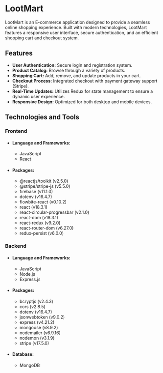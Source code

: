 <h1>LootMart</h1>
<p>LootMart is an E-commerce application designed to provide a seamless online shopping experience. Built with modern technologies, LootMart features a responsive user interface, secure authentication, and an efficient shopping cart and checkout system.</p>

<h2>Features</h2>
<ul>
  <li><b>User Authentication:</b> Secure login and registration system.</li>
  <li><b>Product Catalog:</b> Browse through a variety of products.</li>
  <li><b>Shopping Cart:</b> Add, remove, and update products in your cart.</li>
  <li><b>Checkout Process:</b> Integrated checkout with payment gateway support (Stripe).</li>
  <li><b>Real-Time Updates:</b> Utilizes Redux for state management to ensure a dynamic user experience.</li>
  <li><b>Responsive Design:</b> Optimized for both desktop and mobile devices.</li>
</ul>

<h2>Technologies and Tools</h2>
<h3>Frontend</h3>
<ul>
  <li>
    <h4>Language and Frameworks:</h4>
    <ul>
      <li>JavaScript</li>
      <li>React</li>
    </ul>
  </li>
  <li>
    <h4>Packages:</h4>
    <ul>
      <li>@reactjs/toolkit (v2.5.0)</li>
      <li>@stripe/stripe-js (v5.5.0)</li>
      <li>firebase (v11.1.0)</li>
      <li>dotenv (v16.4.7)</li>
      <li>flowbite-react (v0.10.2)</li>
      <li>react (v18.3.1)</li>
      <li>react-circular-progressbar (v2.1.0)</li>
      <li>react-dom (v18.3.1)</li>
      <li>react-redux (v9.2.0)</li>
      <li>react-router-dom (v6.27.0)</li>
      <li>redux-persist (v6.0.0)</li>
    </ul>
  </li>
</ul>
<h3>Backend</h3>
<ul>
  <li>
    <h4>Language and Frameworks:</h4>
    <ul>
      <li>JavaScript</li>
      <li>Node.js</li>
      <li>Express.js</li>
    </ul>
  </li>
  <li>
    <h4>Packages:</h4>
    <ul>
      <li> bcryptjs (v2.4.3)</li>
      <li>cors (v2.8.5)</li>
      <li>dotenv (v16.4.7)</li>
      <li>jsonwebtoken (v9.0.2)</li>
      <li>express (v4.21.2)</li>
      <li>mongoose (v8.9.2)</li>
      <li>nodemailer (v6.9.16)</li>
      <li>nodemon (v3.1.9)</li>
      <li>stripe (v17.5.0)</li>
    </ul>
  </li>
  <li>
    <h4>Database:</h4>
    <ul>
      <li>MongoDB</li>
    </ul>
  </li>
</ul>
